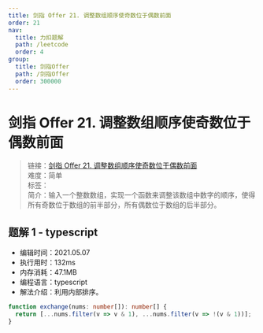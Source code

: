 ```yaml
---
title: 剑指 Offer 21. 调整数组顺序使奇数位于偶数前面
order: 21
nav:
  title: 力扣题解
  path: /leetcode
  order: 4
group:
  title: 剑指Offer
  path: /剑指Offer
  order: 300000
---
```


# 剑指 Offer 21. 调整数组顺序使奇数位于偶数前面

> 链接：[剑指 Offer 21. 调整数组顺序使奇数位于偶数前面](https://leetcode-cn.com/problems/diao-zheng-shu-zu-shun-xu-shi-qi-shu-wei-yu-ou-shu-qian-mian-lcof/)  
> 难度：简单  
> 标签：  
> 简介：输入一个整数数组，实现一个函数来调整该数组中数字的顺序，使得所有奇数位于数组的前半部分，所有偶数位于数组的后半部分。

## 题解 1 - typescript

- 编辑时间：2021.05.07
- 执行用时：132ms
- 内存消耗：47.1MB
- 编程语言：typescript
- 解法介绍：利用内部排序。

```typescript
function exchange(nums: number[]): number[] {
  return [...nums.filter(v => v & 1), ...nums.filter(v => !(v & 1))];
}
```

